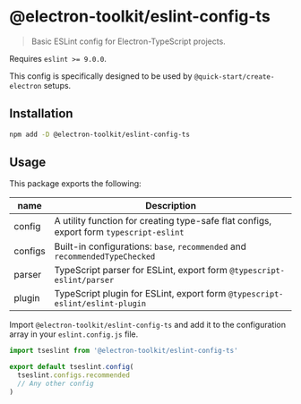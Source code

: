 # @electron-toolkit/eslint-config-ts

> Basic ESLint config for Electron-TypeScript projects.

Requires `eslint >= 9.0.0`.

This config is specifically designed to be used by `@quick-start/create-electron` setups.

## Installation

```sh
npm add -D @electron-toolkit/eslint-config-ts
```

## Usage

This package exports the following:

| name    | Description                                                                             |
| ------- | --------------------------------------------------------------------------------------- |
| config  | A utility function for creating type-safe flat configs, export form `typescript-eslint` |
| configs | Built-in configurations: `base`, `recommended` and `recommendedTypeChecked`             |
| parser  | TypeScript parser for ESLint, export form `@typescript-eslint/parser`                   |
| plugin  | TypeScript plugin for ESLint, export form `@typescript-eslint/eslint-plugin`            |

Import `@electron-toolkit/eslint-config-ts` and add it to the configuration array in your `eslint.config.js` file.

```js
import tseslint from '@electron-toolkit/eslint-config-ts'

export default tseslint.config(
  tseslint.configs.recommended
  // Any other config
)
```
